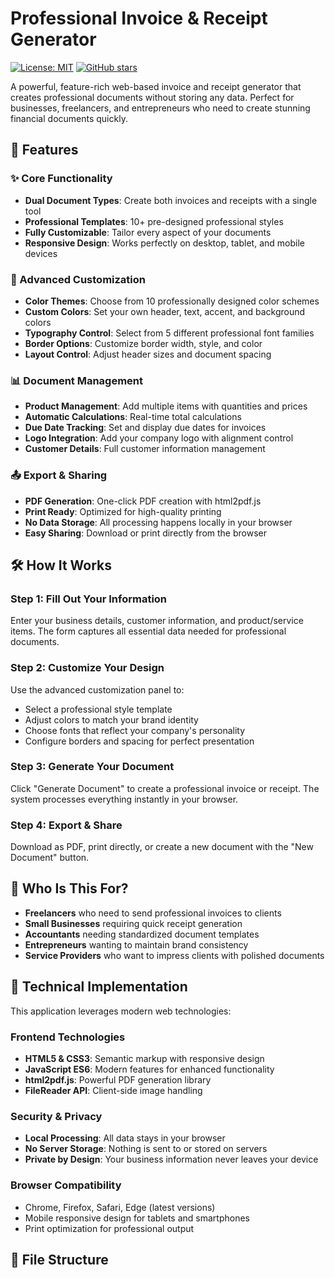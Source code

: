 # Professional Invoice & Receipt Generator

[![License: MIT](https://img.shields.io/badge/License-MIT-yellow.svg)](https://opensource.org/licenses/MIT)
[![GitHub stars](https://img.shields.io/github/stars/ifeoseni/Invoice-Receipt-Generator.svg?style=social&label=Star)](https://github.com/ifeoseni/Invoice-Receipt-Generator)

A powerful, feature-rich web-based invoice and receipt generator that creates professional documents without storing any data. Perfect for businesses, freelancers, and entrepreneurs who need to create stunning financial documents quickly.

## 🚀 Features

### ✨ Core Functionality
- **Dual Document Types**: Create both invoices and receipts with a single tool
- **Professional Templates**: 10+ pre-designed professional styles
- **Fully Customizable**: Tailor every aspect of your documents
- **Responsive Design**: Works perfectly on desktop, tablet, and mobile devices

### 🎨 Advanced Customization
- **Color Themes**: Choose from 10 professionally designed color schemes
- **Custom Colors**: Set your own header, text, accent, and background colors
- **Typography Control**: Select from 5 different professional font families
- **Border Options**: Customize border width, style, and color
- **Layout Control**: Adjust header sizes and document spacing

### 📊 Document Management
- **Product Management**: Add multiple items with quantities and prices
- **Automatic Calculations**: Real-time total calculations
- **Due Date Tracking**: Set and display due dates for invoices
- **Logo Integration**: Add your company logo with alignment control
- **Customer Details**: Full customer information management

### 📤 Export & Sharing
- **PDF Generation**: One-click PDF creation with html2pdf.js
- **Print Ready**: Optimized for high-quality printing
- **No Data Storage**: All processing happens locally in your browser
- **Easy Sharing**: Download or print directly from the browser

## 🛠️ How It Works

### Step 1: Fill Out Your Information
Enter your business details, customer information, and product/service items. The form captures all essential data needed for professional documents.

### Step 2: Customize Your Design
Use the advanced customization panel to:
- Select a professional style template
- Adjust colors to match your brand identity
- Choose fonts that reflect your company's personality
- Configure borders and spacing for perfect presentation

### Step 3: Generate Your Document
Click "Generate Document" to create a professional invoice or receipt. The system processes everything instantly in your browser.

### Step 4: Export & Share
Download as PDF, print directly, or create a new document with the "New Document" button.

## 🎯 Who Is This For?

- **Freelancers** who need to send professional invoices to clients
- **Small Businesses** requiring quick receipt generation
- **Accountants** needing standardized document templates
- **Entrepreneurs** wanting to maintain brand consistency
- **Service Providers** who want to impress clients with polished documents

## 🔧 Technical Implementation

This application leverages modern web technologies:

### Frontend Technologies
- **HTML5 & CSS3**: Semantic markup with responsive design
- **JavaScript ES6**: Modern features for enhanced functionality
- **html2pdf.js**: Powerful PDF generation library
- **FileReader API**: Client-side image handling

### Security & Privacy
- **Local Processing**: All data stays in your browser
- **No Server Storage**: Nothing is sent to or stored on servers
- **Private by Design**: Your business information never leaves your device

### Browser Compatibility
- Chrome, Firefox, Safari, Edge (latest versions)
- Mobile responsive design for tablets and smartphones
- Print optimization for professional output

## 📁 File Structure

